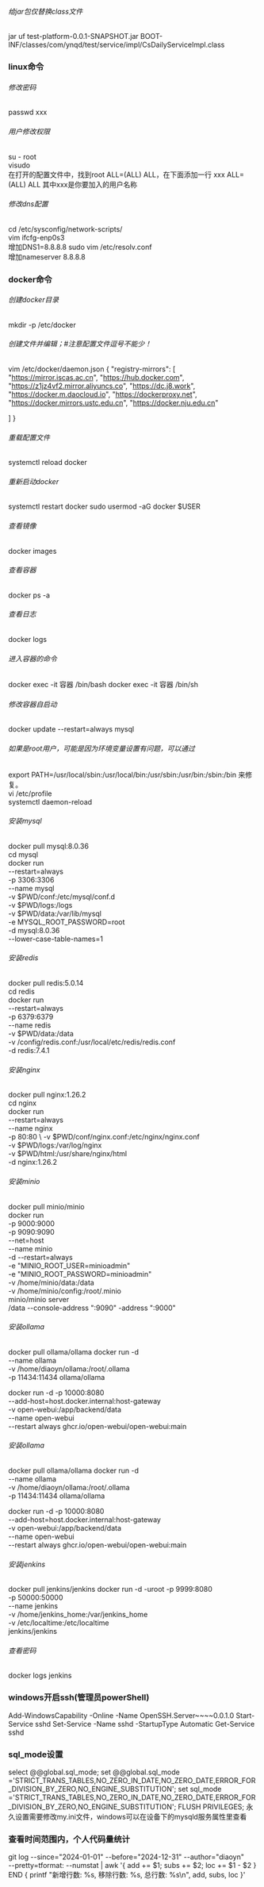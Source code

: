 ###### 给jar包仅替换class文件
jar uf test-platform-0.0.1-SNAPSHOT.jar BOOT-INF/classes/com/ynqd/test/service/impl/CsDailyServiceImpl.class

### linux命令

###### 修改密码
passwd xxx

###### 用户修改权限
su - root  
visudo  
在打开的配置文件中，找到root ALL=(ALL) ALL，在下面添加一行
xxx ALL=(ALL) ALL 其中xxx是你要加入的用户名称

###### 修改dns配置
cd /etc/sysconfig/network-scripts/  
vim ifcfg-enp0s3  
增加DNS1=8.8.8.8
sudo vim /etc/resolv.conf  
增加nameserver 8.8.8.8

### docker命令
###### 创建docker目录  
mkdir -p /etc/docker

###### 创建文件并编辑；#注意配置文件逗号不能少！  
vim /etc/docker/daemon.json 
{
"registry-mirrors": [
"https://mirror.iscas.ac.cn",
"https://hub.docker.com",
"https://z1jz4vf2.mirror.aliyuncs.co",
"https://dc.j8.work",
"https://docker.m.daocloud.io",
"https://dockerproxy.net",
"https://docker.mirrors.ustc.edu.cn",
"https://docker.nju.edu.cn"

]
}

###### 重载配置文件  
systemctl reload docker

###### 重新启动docker
systemctl restart docker 
sudo usermod -aG docker $USER

###### 查看镜像  
docker images  
###### 查看容器
docker ps -a

###### 查看日志
docker logs
###### 进入容器的命令  
docker exec -it 容器 /bin/bash
docker exec -it 容器 /bin/sh

###### 修改容器自启动
docker update --restart=always mysql

###### 如果是root用户，可能是因为环境变量设置有问题，可以通过
export PATH=/usr/local/sbin:/usr/local/bin:/usr/sbin:/usr/bin:/sbin:/bin
来修复。  
vi /etc/profile  
systemctl daemon-reload

###### 安装mysql  
docker pull mysql:8.0.36  
cd mysql  
docker run \
--restart=always \
-p 3306:3306 \
--name mysql \
-v $PWD/conf:/etc/mysql/conf.d \
-v $PWD/logs:/logs \
-v $PWD/data:/var/lib/mysql \
-e MYSQL_ROOT_PASSWORD=root \
-d mysql:8.0.36  \
--lower-case-table-names=1

###### 安装redis  
docker pull redis:5.0.14  
cd redis  
docker run \
--restart=always \
-p 6379:6379 \
--name redis \
-v $PWD/data:/data  \
-v /config/redis.conf:/usr/local/etc/redis/redis.conf \
-d redis:7.4.1

###### 安装nginx
docker pull nginx:1.26.2  
cd nginx  
docker run \
--restart=always \
--name nginx \
-p 80:80  \ 
-v $PWD/conf/nginx.conf:/etc/nginx/nginx.conf \
-v $PWD/logs:/var/log/nginx \
-v $PWD/html:/usr/share/nginx/html \
-d nginx:1.26.2

###### 安装minio  
docker pull minio/minio  
docker run \
-p 9000:9000 \
-p 9090:9090 \
--net=host \
--name minio \
-d --restart=always \
-e "MINIO_ROOT_USER=minioadmin" \
-e "MINIO_ROOT_PASSWORD=minioadmin" \
-v /home/minio/data:/data \
-v /home/minio/config:/root/.minio \
minio/minio server \
/data --console-address ":9090" -address ":9000"

###### 安装ollama
docker pull ollama/ollama
docker run -d \
--name ollama \
-v /home/diaoyn/ollama:/root/.ollama \
-p 11434:11434 ollama/ollama

docker run -d -p 10000:8080 \
--add-host=host.docker.internal:host-gateway \
-v open-webui:/app/backend/data \
--name open-webui \
--restart always ghcr.io/open-webui/open-webui:main

###### 安装ollama
docker pull ollama/ollama
docker run -d \
--name ollama \
-v /home/diaoyn/ollama:/root/.ollama \
-p 11434:11434 ollama/ollama

docker run -d -p 10000:8080 \
--add-host=host.docker.internal:host-gateway \
-v open-webui:/app/backend/data \
--name open-webui \
--restart always ghcr.io/open-webui/open-webui:main

###### 安装jenkins
docker pull jenkins/jenkins
docker run -d -uroot -p 9999:8080 \
-p 50000:50000 \
--name jenkins \
-v /home/jenkins_home:/var/jenkins_home \
-v /etc/localtime:/etc/localtime \
jenkins/jenkins
###### 查看密码
docker logs jenkins

### windows开启ssh(管理员powerShell)
Add-WindowsCapability -Online -Name OpenSSH.Server~~~~0.0.1.0
Start-Service sshd
Set-Service -Name sshd -StartupType Automatic
Get-Service sshd

### sql_mode设置
select @@global.sql_mode;
set @@global.sql_mode
='STRICT_TRANS_TABLES,NO_ZERO_IN_DATE,NO_ZERO_DATE,ERROR_FOR_DIVISION_BY_ZERO,NO_ENGINE_SUBSTITUTION';
set sql_mode ='STRICT_TRANS_TABLES,NO_ZERO_IN_DATE,NO_ZERO_DATE,ERROR_FOR_DIVISION_BY_ZERO,NO_ENGINE_SUBSTITUTION';
FLUSH PRIVILEGES;
永久设置需要修改my.ini文件，windows可以在设备下的mysqld服务属性里查看 

### 查看时间范围内，个人代码量统计 
git log --since="2024-01-01" --before="2024-12-31" --author="diaoyn" \
--pretty=tformat: --numstat | awk '{ add += $1; subs += $2; loc += $1 - $2 } END { printf "新增行数: %s, 移除行数: %s, 总行数: %s\n", add, subs, loc }'

